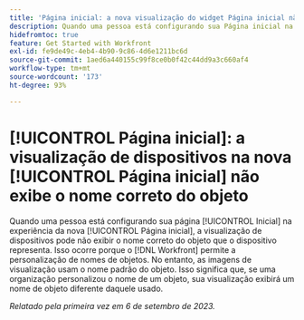 ```yaml
---
title: 'Página inicial: a nova visualização do widget Página inicial não exibe o nome correto do objeto'
description: Quando uma pessoa está configurando sua Página inicial na experiência da nova Página inicial, a visualização de dispositivos pode não exibir o nome correto do objeto que o dispositivo representa. Isso ocorre porque o Workfront permite a personalização de nomes de objetos. No entanto, as imagens de visualização usam o nome padrão do objeto. Isso significa que, se uma organização personalizou o nome de um objeto, sua visualização exibirá um nome de objeto diferente daquele usado.
hidefromtoc: true
feature: Get Started with Workfront
exl-id: fe9de49c-4eb4-4b90-9c86-4d6e1211bc6d
source-git-commit: 1aed6a440155c99f8ce0b0f42c44dd9a3c660af4
workflow-type: tm+mt
source-wordcount: '173'
ht-degree: 93%

---
```


# [!UICONTROL Página inicial]: a visualização de dispositivos na nova [!UICONTROL Página inicial] não exibe o nome correto do objeto

<!--valid issue; won't fix-->

Quando uma pessoa está configurando sua página [!UICONTROL Inicial] na experiência da nova [!UICONTROL Página inicial], a visualização de dispositivos pode não exibir o nome correto do objeto que o dispositivo representa. Isso ocorre porque o [!DNL Workfront] permite a personalização de nomes de objetos. No entanto, as imagens de visualização usam o nome padrão do objeto. Isso significa que, se uma organização personalizou o nome de um objeto, sua visualização exibirá um nome de objeto diferente daquele usado.

_Relatado pela primeira vez em 6 de setembro de 2023._
